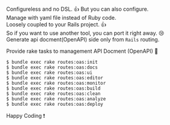 Configureless and no DSL. 👍 But you can also configure.  
Manage with yaml file instead of Ruby code.  
Loosely coupled to your Rails project. 👍  
So if you want to use another tool, you can port it right away. 😢  
Generate api docment(OpenAPI) side only from `Rails` routing.  
  
Provide rake tasks to management API Docment (OpenAPI) 🎉  
  
    $ bundle exec rake routes:oas:init
    $ bundle exec rake routes:oas:docs
    $ bundle exec rake routes:oas:ui
    $ bundle exec rake routes:oas:editor
    $ bundle exec rake routes:oas:monitor
    $ bundle exec rake routes:oas:build
    $ bundle exec rake routes:oas:clean
    $ bundle exec rake routes:oas:analyze
    $ bundle exec rake routes:oas:deploy

  
Happy Coding ❗️
